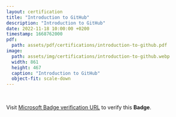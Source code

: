 ```yaml
---
layout: certification
title: "Introduction to GitHub"
description: "Introduction to GitHub"
date: 2022-11-18 10:00:00 +0200
timestamp: 1668762000
pdf:
  path: assets/pdf/certifications/introduction-to-github.pdf
image:
  path: assets/img/certifications/introduction-to-github.webp
  width: 861
  height: 467
  caption: "Introduction to GitHub"
  object-fit: scale-down
---
```


<br /> 

<p class="lead text-center">
  Visit <a href="https://learn.microsoft.com/en-us/training/achievements/learn.github.introduction-to-github.badge?username=char0n">Microsoft Badge verification URL</a> to verify this <strong>Badge</strong>.
</p>
